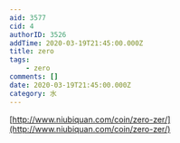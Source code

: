 ```yaml
---
aid: 3577
cid: 4
authorID: 3526
addTime: 2020-03-19T21:45:00.000Z
title: zero
tags:
    - zero
comments: []
date: 2020-03-19T21:45:00.000Z
category: 水
---
```


[http://www.niubiquan.com/coin/zero-zer/](http://www.niubiquan.com/coin/zero-zer/)
